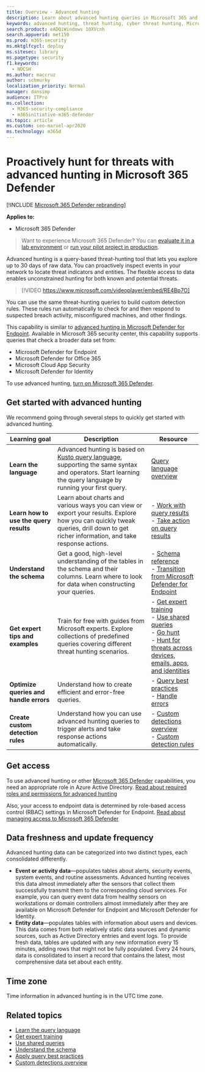 ```yaml
---
title: Overview - Advanced hunting
description: Learn about advanced hunting queries in Microsoft 365 and how to use them to proactively find threats and weaknesses in your network
keywords: advanced hunting, threat hunting, cyber threat hunting, Microsoft 365 Defender, microsoft 365, m365, search, query, telemetry, custom detections, schema, kusto
search.product: eADQiWindows 10XVcnh
search.appverid: met150
ms.prod: m365-security
ms.mktglfcycl: deploy
ms.sitesec: library
ms.pagetype: security
f1.keywords: 
  - NOCSH
ms.author: maccruz
author: schmurky
localization_priority: Normal
manager: dansimp
audience: ITPro
ms.collection: 
  - M365-security-compliance
  - m365initiative-m365-defender
ms.topic: article
ms.custom: seo-marvel-apr2020
ms.technology: m365d
---
```


# Proactively hunt for threats with advanced hunting in Microsoft 365 Defender

[!INCLUDE [Microsoft 365 Defender rebranding](../includes/microsoft-defender.md)]


**Applies to:**
- Microsoft 365 Defender

> Want to experience Microsoft 365 Defender? You can [evaluate it in a lab environment](m365d-evaluation.md?ocid=cx-docs-MTPtriallab) or [run your pilot project in production](m365d-pilot.md?ocid=cx-evalpilot).
>

Advanced hunting is a query-based threat-hunting tool that lets you explore up to 30 days of raw data. You can proactively inspect events in your network to locate threat indicators and entities. The flexible access to data enables unconstrained hunting for both known and potential threats.


> [!VIDEO https://www.microsoft.com/videoplayer/embed/RE4Bp7O]

You can use the same threat-hunting queries to build custom detection rules. These rules run automatically to check for and then respond to suspected breach activity, misconfigured machines, and other findings.

This capability is similar to [advanced hunting in Microsoft Defender for Endpoint](/windows/security/threat-protection/microsoft-defender-atp/advanced-hunting-overview). Available in Microsoft 365 security center, this capability supports queries that check a broader data set from:

- Microsoft Defender for Endpoint
- Microsoft Defender for Office 365
- Microsoft Cloud App Security
- Microsoft Defender for Identity

To use advanced hunting, [turn on Microsoft 365 Defender](m365d-enable.md).

## Get started with advanced hunting

We recommend going through several steps to quickly get started with advanced hunting.

| Learning goal | Description | Resource |
|--|--|--|
| **Learn the language** | Advanced hunting is based on [Kusto query language](/azure/kusto/query/), supporting the same syntax and operators. Start learning the query language by running your first query. | [Query language overview](advanced-hunting-query-language.md) |
| **Learn how to use the query results** | Learn about charts and various ways you can view or export your results. Explore how you can quickly tweak queries, drill down to get richer information, and take response actions. | - [Work with query results](advanced-hunting-query-results.md)<br /> - [Take action on query results](advanced-hunting-take-action.md) |
| **Understand the schema** | Get a good, high-level understanding of the tables in the schema and their columns. Learn where to look for data when constructing your queries. | - [Schema reference](advanced-hunting-schema-tables.md) <br />- [Transition from Microsoft Defender for Endpoint](advanced-hunting-migrate-from-mde.md) |
| **Get expert tips and examples** | Train for free with guides from Microsoft experts. Explore collections of predefined queries covering different threat hunting scenarios. | - [Get expert training](advanced-hunting-expert-training.md) <br />- [Use shared queries](advanced-hunting-shared-queries.md) <br />- [Go hunt](advanced-hunting-go-hunt.md) <br />- [Hunt for threats across devices, emails, apps, and identities](advanced-hunting-query-emails-devices.md) |
| **Optimize queries and handle errors** | Understand how to create efficient and error-free queries. | - [Query best practices](advanced-hunting-best-practices.md)<br />- [Handle errors](advanced-hunting-errors.md) |
| **Create custom detection rules** | Understand how you can use advanced hunting queries to trigger alerts and take response actions automatically. | - [Custom detections overview](custom-detections-overview.md) <br />- [Custom detection rules](custom-detection-rules.md) |

## Get access
To use advanced hunting or other [Microsoft 365 Defender](microsoft-365-defender.md) capabilities, you need an appropriate role in Azure Active Directory. [Read about required roles and permissions for advanced hunting](custom-roles.md)

Also, your access to endpoint data is determined by role-based access control (RBAC) settings in Microsoft Defender for Endpoint. [Read about managing access to Microsoft 365 Defender](m365d-permissions.md)


## Data freshness and update frequency
Advanced hunting data can be categorized into two distinct types, each consolidated differently.

- **Event or activity data**—populates tables about alerts, security events, system events, and routine assessments. Advanced hunting receives this data almost immediately after the sensors that collect them successfully transmit them to the corresponding cloud services. For example, you can query event data from healthy sensors on workstations or domain controllers almost immediately after they are available on Microsoft Defender for Endpoint and Microsoft Defender for Identity.
- **Entity data**—populates tables with information about users and devices. This data comes from both relatively static data sources and dynamic sources, such as Active Directory entries and event logs. To provide fresh data, tables are updated with any new information every 15 minutes, adding rows that might not be fully populated. Every 24 hours, data is consolidated to insert a record that contains the latest, most comprehensive data set about each entity.

## Time zone
Time information in advanced hunting is in the UTC time zone.

## Related topics
- [Learn the query language](advanced-hunting-query-language.md)
- [Get expert training](advanced-hunting-expert-training.md)
- [Use shared queries](advanced-hunting-shared-queries.md)
- [Understand the schema](advanced-hunting-schema-tables.md)
- [Apply query best practices](advanced-hunting-best-practices.md)
- [Custom detections overview](custom-detections-overview.md)
